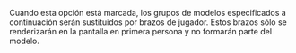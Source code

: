 Cuando esta opción está marcada, los grupos de modelos especificados a continuación serán sustituidos por brazos de jugador.
Estos brazos sólo se renderizarán en la pantalla en primera persona y no formarán parte del modelo.